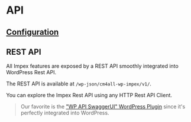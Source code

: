 # API

## [Configuration](./configuration.md)

## REST API

All Impex features are exposed by a REST API smoothly integrated into WordPress Rest API.

The REST API is available at `/wp-json/cm4all-wp-impex/v1/`.

You can explore the Impex Rest API using any HTTP Rest API Client.

> Our favorite is the ["WP API SwaggerUI" WordPress Plugin](https://wordpress.org/plugins/wp-api-swaggerui/) since it's perfectly integrated into WordPress.

